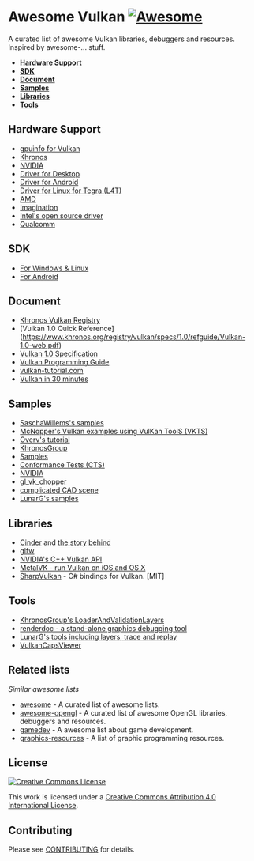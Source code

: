 # Awesome Vulkan [![Awesome](https://cdn.rawgit.com/sindresorhus/awesome/d7305f38d29fed78fa85652e3a63e154dd8e8829/media/badge.svg)](https://github.com/sindresorhus/awesome)

A curated list of awesome Vulkan libraries, debuggers and resources. Inspired by awesome-... stuff.

* **[Hardware Support](#hardware-support)**
* **[SDK](#sdk)**
* **[Document](#document)**  
* **[Samples](#samples)**  
* **[Libraries](#libraries)**
* **[Tools](#tools)**  

## Hardware Support
*  [gpuinfo for Vulkan](http://vulkan.gpuinfo.org/)
*  [Khronos](https://www.khronos.org/vulkan)
*  [NVIDIA](https://developer.nvidia.com/Vulkan)
 *  [Driver for Desktop](https://developer.nvidia.com/vulkan-driver)
 *  [Driver for Android](https://developer.nvidia.com/vulkan-android)
 *  [Driver for Linux for Tegra (L4T)](https://developer.nvidia.com/embedded/vulkan)
*  [AMD](http://gpuopen.com/gaming-product/vulkan/)
*  [Imagination](https://imgtec.com/tools/powervr-early-access-program/)
*  [Intel's open source driver](https://01.org/linuxgraphics/blogs/jekstrand/2016/open-source-vulkan-drivers-intel-hardware/)
*  [Qualcomm](https://developer.qualcomm.com/software/adreno-gpu-sdk/gpu)

## SDK
*  [For Windows & Linux](https://vulkan.lunarg.com/signin)
*  [For Android](https://developer.android.com/ndk/guides/graphics/index.html)

## Document
*  [Khronos Vulkan Registry](https://www.khronos.org/registry/vulkan/)
 *  [Vulkan 1.0 Quick Reference] (https://www.khronos.org/registry/vulkan/specs/1.0/refguide/Vulkan-1.0-web.pdf)
 *  [Vulkan 1.0 Specification](https://www.khronos.org/registry/vulkan/specs/1.0/pdf/vkspec.pdf)
*  [Vulkan Programming Guide](http://www.amazon.com/Vulkan-Programming-Guide-Official-Learning/dp/0134464540)
*  [vulkan-tutorial.com](http://vulkan-tutorial.com/)
*  [Vulkan in 30 minutes](https://renderdoc.org/vulkan-in-30-minutes.html)

## Samples
*  [SaschaWillems's samples](https://github.com/SaschaWillems/Vulkan)
*  [McNopper's Vulkan examples using VulKan ToolS (VKTS)](https://github.com/McNopper/Vulkan)
*  [Overv's tutorial](https://github.com/Overv/VulkanTutorial)
*  [KhronosGroup](https://github.com/KhronosGroup)
 *  [Samples](https://github.com/KhronosGroup/Vulkan-Samples)
 *  [Conformance Tests (CTS)](https://github.com/KhronosGroup/Vulkan-CTS)
*  [NVIDIA](https://github.com/nvpro-samples)
 *  [gl_vk_chopper](https://github.com/nvpro-samples/gl_vk_chopper)
 *  [complicated CAD scene](https://github.com/nvpro-samples/gl_vk_threaded_cadscene)
*  [LunarG's samples](https://github.com/LunarG/VulkanSamples)

## Libraries
*  [Cinder](https://github.com/cinder/Cinder) and [the story](https://libcinder.org/notes/vulkan)  [behind](https://forum.libcinder.org/#Topic/23286000002614007)
*  [glfw](https://github.com/glfw/glfw)
*  [NVIDIA's C++ Vulkan API](https://github.com/nvpro-pipeline/vkcpp)
*  [MetalVK - run Vulkan on iOS and OS X](https://moltengl.com/metalvk/)
*  [SharpVulkan](https://github.com/jwollen/SharpVulkan) - C# bindings for Vulkan. [MIT]

## Tools
*  [KhronosGroup's LoaderAndValidationLayers](https://github.com/KhronosGroup/Vulkan-LoaderAndValidationLayers)
*  [renderdoc - a stand-alone graphics debugging tool](https://github.com/baldurk/renderdoc)
*  [LunarG's tools including layers, trace and replay](https://github.com/LunarG/VulkanTools)
*  [VulkanCapsViewer](https://github.com/SaschaWillems/VulkanCapsViewer)

## Related lists

*Similar awesome lists*
* [awesome](https://github.com/sindresorhus/awesome) - A curated list of awesome lists.
* [awesome-opengl](https://github.com/eug/awesome-opengl) - A curated list of awesome OpenGL libraries, debuggers and resources.
* [gamedev](https://github.com/ellisonleao/magictools) - A awesome list about game development.
* [graphics-resources](https://github.com/mattdesl/graphics-resources) - A list of graphic programming resources.

## License

[![Creative Commons License](http://i.creativecommons.org/l/by/4.0/88x31.png)](http://creativecommons.org/licenses/by/4.0/)

This work is licensed under a [Creative Commons Attribution 4.0 International License](http://creativecommons.org/licenses/by/4.0/).

## Contributing
Please see [CONTRIBUTING](https://github.com/vinjn/awesome-vulkan/blob/master/CONTRIBUTING.md) for details.
